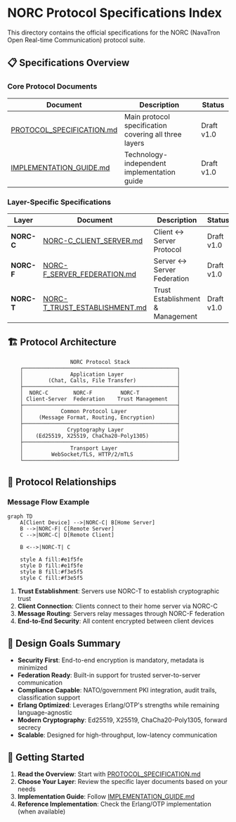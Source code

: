 # NORC Protocol Specifications Index

This directory contains the official specifications for the NORC (NavaTron Open Real-time Communication) protocol suite.

## 📋 Specifications Overview

### Core Protocol Documents

| Document | Description | Status |
|----------|-------------|---------|
| [PROTOCOL_SPECIFICATION.md](../PROTOCOL_SPECIFICATION.md) | Main protocol specification covering all three layers | Draft v1.0 |
| [IMPLEMENTATION_GUIDE.md](../IMPLEMENTATION_GUIDE.md) | Technology-independent implementation guide | Draft v1.0 |

### Layer-Specific Specifications

| Layer | Document | Description | Status |
|-------|----------|-------------|---------|
| **NORC-C** | [NORC-C_CLIENT_SERVER.md](./NORC-C_CLIENT_SERVER.md) | Client ↔ Server Protocol | Draft v1.0 |
| **NORC-F** | [NORC-F_SERVER_FEDERATION.md](./NORC-F_SERVER_FEDERATION.md) | Server ↔ Server Federation | Draft v1.0 |
| **NORC-T** | [NORC-T_TRUST_ESTABLISHMENT.md](./NORC-T_TRUST_ESTABLISHMENT.md) | Trust Establishment & Management | Draft v1.0 |

## 🏗️ Protocol Architecture

```
                    NORC Protocol Stack
    ┌─────────────────────────────────────────────────┐
    │               Application Layer                 │
    │        (Chat, Calls, File Transfer)             │
    ├─────────────────────────────────────────────────┤
    │  NORC-C        NORC-F         NORC-T            │
    │ Client-Server  Federation    Trust Management   │
    ├─────────────────────────────────────────────────┤
    │            Common Protocol Layer                │
    │     (Message Format, Routing, Encryption)       │
    ├─────────────────────────────────────────────────┤
    │              Cryptography Layer                 │
    │    (Ed25519, X25519, ChaCha20-Poly1305)         │
    ├─────────────────────────────────────────────────┤
    │               Transport Layer                   │
    │         WebSocket/TLS, HTTP/2/mTLS              │
    └─────────────────────────────────────────────────┘
```

## 🔗 Protocol Relationships

### Message Flow Example

```mermaid
graph TD
    A[Client Device] -->|NORC-C| B[Home Server]
    B -->|NORC-F| C[Remote Server] 
    C -->|NORC-C| D[Remote Client]
    
    B <-->|NORC-T| C
    
    style A fill:#e1f5fe
    style D fill:#e1f5fe
    style B fill:#f3e5f5
    style C fill:#f3e5f5
```

1. **Trust Establishment**: Servers use NORC-T to establish cryptographic trust
2. **Client Connection**: Clients connect to their home server via NORC-C
3. **Message Routing**: Servers relay messages through NORC-F federation
4. **End-to-End Security**: All content encrypted between client devices

## 🎯 Design Goals Summary

- **Security First**: End-to-end encryption is mandatory, metadata is minimized
- **Federation Ready**: Built-in support for trusted server-to-server communication
- **Compliance Capable**: NATO/government PKI integration, audit trails, classification support
- **Erlang Optimized**: Leverages Erlang/OTP's strengths while remaining language-agnostic
- **Modern Cryptography**: Ed25519, X25519, ChaCha20-Poly1305, forward secrecy
- **Scalable**: Designed for high-throughput, low-latency communication

## 🚀 Getting Started

1. **Read the Overview**: Start with [PROTOCOL_SPECIFICATION.md](../PROTOCOL_SPECIFICATION.md)
2. **Choose Your Layer**: Review the specific layer documents based on your needs
3. **Implementation Guide**: Follow [IMPLEMENTATION_GUIDE.md](../IMPLEMENTATION_GUIDE.md)
4. **Reference Implementation**: Check the Erlang/OTP implementation (when available)
